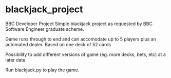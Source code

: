 # blackjack_project
BBC Developer Project
Simple blackjack project as requested by BBC Software Engineer graduate scheme.

Game runs through to end and can accomodate up to 5 players plus an automated dealer. Based on one deck of 52 cards

Possibility to add different versions of game (eg. more decks, bets, etc) at a later date.

Run blackjack.py to play the game.
